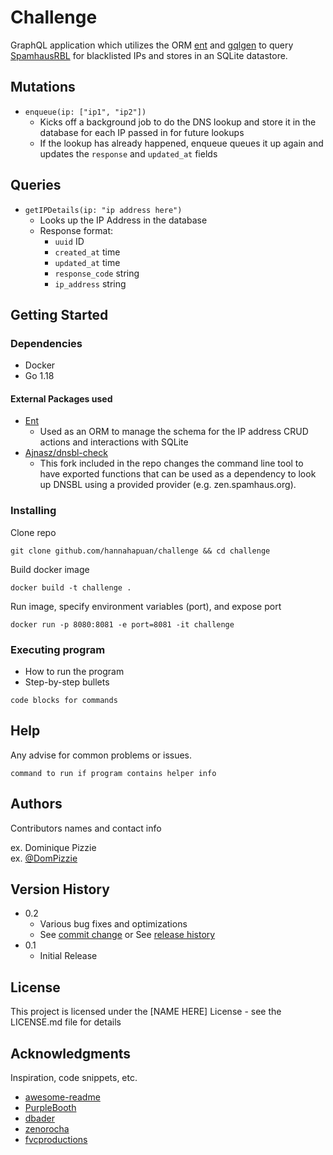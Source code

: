 # Challenge

GraphQL application which utilizes the ORM [ent](https://entgo.io/) and [gqlgen](https://gqlgen.com/) to query [SpamhausRBL](https://www.spamhaus.org/) for blacklisted IPs and stores in an SQLite datastore.

## Mutations
- `enqueue(ip: ["ip1", "ip2"])`
  - Kicks off a background job to do the DNS lookup and store it in the database for each IP passed in for future lookups
  - If the lookup has already happened, enqueue queues it up again and updates the `response` and `updated_at` fields

## Queries
- `getIPDetails(ip: "ip address here")`
  - Looks up the IP Address in the database
  - Response format:
    - `uuid` ID
    - `created_at` time
    - `updated_at` time
    - `response_code` string
    - `ip_address` string

## Getting Started

### Dependencies

* Docker
* Go 1.18

#### External Packages used
- [Ent](https://entgo.io/) 
  - Used as an ORM to manage the schema for the IP address CRUD actions and interactions with SQLite
- [Ajnasz/dnsbl-check](github.com/Ajnasz/dnsbl-check)
  - This fork included in the repo changes the command line tool to have exported functions that can be used as a dependency to look up DNSBL using a provided provider (e.g. zen.spamhaus.org).

### Installing

Clone repo
```
git clone github.com/hannahapuan/challenge && cd challenge
```

Build docker image
```
docker build -t challenge .
```

Run image, specify environment variables (port), and expose port
```
docker run -p 8080:8081 -e port=8081 -it challenge
```


### Executing program

* How to run the program
* Step-by-step bullets
```
code blocks for commands
```

## Help

Any advise for common problems or issues.
```
command to run if program contains helper info
```

## Authors

Contributors names and contact info

ex. Dominique Pizzie  
ex. [@DomPizzie](https://twitter.com/dompizzie)

## Version History

* 0.2
    * Various bug fixes and optimizations
    * See [commit change]() or See [release history]()
* 0.1
    * Initial Release

## License

This project is licensed under the [NAME HERE] License - see the LICENSE.md file for details

## Acknowledgments

Inspiration, code snippets, etc.
* [awesome-readme](https://github.com/matiassingers/awesome-readme)
* [PurpleBooth](https://gist.github.com/PurpleBooth/109311bb0361f32d87a2)
* [dbader](https://github.com/dbader/readme-template)
* [zenorocha](https://gist.github.com/zenorocha/4526327)
* [fvcproductions](https://gist.github.com/fvcproductions/1bfc2d4aecb01a834b46)